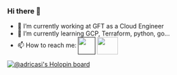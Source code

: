 ### Hi there 👋

<!--
**adricasi/adricasi** is a ✨ _special_ ✨ repository because its `README.md` (this file) appears on your GitHub profile.

Here are some ideas to get you started:

- 🔭 I’m currently working on ...
- 🌱 I’m currently learning ...
- 👯 I’m looking to collaborate on ...
- 🤔 I’m looking for help with ...
- 💬 Ask me about ...
- 📫 How to reach me: ...
- 😄 Pronouns: ...
- ⚡ Fun fact: ...
-->
- 🏢 I’m currently working at GFT as a Cloud Engineer
- 🌱 I’m currently learning GCP, Terraform, python, go...
- 📫 How to reach me: 
<a href="" target="blank"><img align="center" src="https://cdn-icons-png.flaticon.com/512/174/174857.png" alt="" height="40" width="40" /></a>
<a href="adriacasalsespax@gmail.com" target="blank"><img align="center" src="https://upload.wikimedia.org/wikipedia/commons/thumb/8/8c/Gmail_Icon_%282013-2020%29.svg/1280px-Gmail_Icon_%282013-2020%29.svg.png" alt="" height="40" width="48" /></a>


[![@adricasi's Holopin board](https://holopin.me/adricasi)](https://holopin.io/@adricasi)
